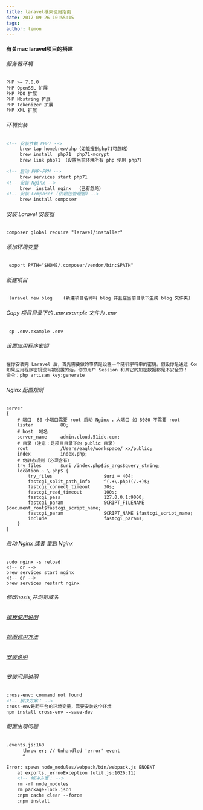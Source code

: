 ```yaml
---
title: laravel框架使用指南
date: 2017-09-26 10:55:15
tags:
author: lemon
---
```

#### 有关mac laravel项目的搭建
###### 服务器环境
```html
PHP >= 7.0.0
PHP OpenSSL 扩展
PHP PDO 扩展
PHP Mbstring 扩展
PHP Tokenizer 扩展
PHP XML 扩展
```
###### 环境安装
```html
<!-- 安装依赖 PHP7 -->
     brew tap homebrew/php（如能搜到php71可忽略）
     brew install  php71  php71-mcrypt
     brew link php71 （设置当前环境所有 php 使用 php7）
 
<!-- 启动 PHP-FPM -->
     brew services start php71
<!-- 安装 Nginx -->
     brew  install nginx  （已有忽略）
<!-- 安装 Composer (依赖包管理器) -->
     brew install composer
```
###### 安装 Laravel 安装器
```html
composer global require "laravel/installer"
```
###### 添加环境变量
```html
 export PATH="$HOME/.composer/vendor/bin:$PATH"
```
###### 新建项目
```html
 laravel new blog    (新建项目名称叫 blog 并且在当前目录下生成 blog 文件夹)
```
###### Copy 项目目录下的 .env.example 文件为 .env
```html
 cp .env.example .env
```
###### 设置应用程序密钥
```html
在你安装完 Laravel 后，首先需要做的事情是设置一个随机字符串的密钥。假设你是通过 Composer 或是 Laravel 安装工具安装的 Laravel，那么这个密钥已经通过 key:generate 命令帮你设置完成。通常这个密钥会有 32 字符长。这个密钥可以被设置在 .env 环境文件中。如果你还没将 .env.example 文件重命名为 .env，那么你现在应该去设置下。
如果应用程序密钥没有被设置的话，你的用户 Session 和其它的加密数据都是不安全的！
命令：php artisan key:generate
```
###### Nginx 配置规则
```base
server
{
    # 端口  80 小端口需要 root 启动 Nginx ，大端口 如 8080 不需要 root
    listen          80;
    # host  域名
    server_name     admin.cloud.51idc.com;
    # 目录 (注意：是项目目录下的 public 目录)
    root            /Users/eagle/workspace/ xx/public;
    index           index.php;
    # 伪静态规则（必须含有）
    try_files       $uri /index.php$is_args$query_string;
    location ~ \.php$ {
        try_files                   $uri = 404;
        fastcgi_split_path_info     ^(.+\.php)(/.+)$;
        fastcgi_connect_timeout     30s;
        fastcgi_read_timeout        100s;
        fastcgi_pass                127.0.0.1:9000;
        fastcgi_param               SCRIPT_FILENAME  $document_root$fastcgi_script_name;
        fastcgi_param               SCRIPT_NAME $fastcgi_script_name;
        include                     fastcgi_params;
    }
}
```
###### 启动 Nginx 或者 重启 Nginx
```base
sudo nginx -s reload
<!-- or -->
brew services start nginx
<!-- or -->
brew services restart nginx

```
###### 修改hosts,并浏览域名 
###### [模板使用说明](http://laravelacademy.org/post/5919.html)
###### [视图调用方法](http://laravelacademy.org/post/5908.html)
###### [安装说明](http://laravelacademy.org/post/5744.html)
###### 安装问题说明
```html
cross-env: command not found
<!-- 解决方案： -->
cross-env是跨平台的环境变量，需要安装这个环境
npm install cross-env --save-dev
```
###### 配置出现问题
```html
.events.js:160
      throw er; // Unhandled 'error' event
      ^

Error: spawn node_modules/webpack/bin/webpack.js ENOENT
    at exports._errnoException (util.js:1026:11)
    <!-- 解决方案： -->
    rm -rf node_modules
    rm package-lock.json
    cnpm cache clear --force
    cnpm install
```
